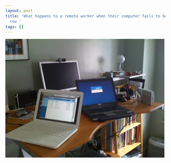 ```yaml
---
layout: post
title: 'What happens to a remote worker when their computer fails to boot 3x in a
  row '
tags: []
---
```


<p>
<div class='p_embed p_image_embed'>
<img alt="Image" height="375" src="/images/14856040-image.jpg" width="500" />

</div>
</p>
